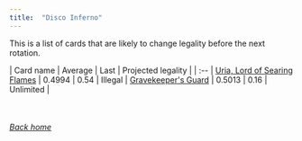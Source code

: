 ```yaml
---
title:  "Disco Inferno"
---
```


This is a list of cards that are likely to change legality before the next rotation.

| Card name | Average | Last | Projected legality |
| :-- |
[Uria, Lord of Searing Flames](https://db.ygoprodeck.com/card/?search=Uria,%20Lord%20of%20Searing%20Flames) | 0.4994 | 0.54 | Illegal |
[Gravekeeper's Guard](https://db.ygoprodeck.com/card/?search=Gravekeeper's%20Guard) | 0.5013 | 0.16 | Unlimited |

<br>

###### [Back home](index)